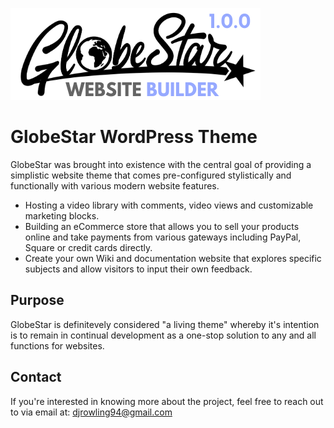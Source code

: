 ![alt text](https://github.com/dallasrowling/GlobeStar-WordPress-Theme/blob/main/WEBSITE%20BUILDER.png?raw=true)

# GlobeStar WordPress Theme

GlobeStar was brought into existence with the central goal of providing a simplistic website theme that comes pre-configured stylistically and functionally with various modern website features.

* Hosting a video library with comments, video views and customizable marketing blocks.
* Building an eCommerce store that allows you to sell your products online and take payments from various gateways including PayPal, Square or credit cards directly.
* Create your own Wiki and documentation website that explores specific subjects and allow visitors to input their own feedback.

## Purpose

GlobeStar is definitevely considered "a living theme" whereby it's intention is to remain in continual development as a one-stop solution to any and all functions for websites. 

## Contact

If you're interested in knowing more about the project, feel free to reach out to via email at: djrowling94@gmail.com
